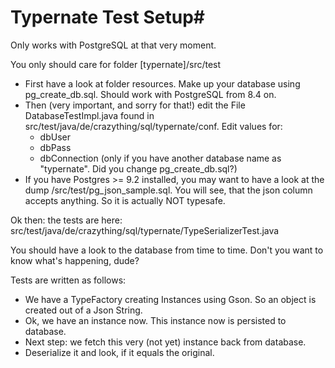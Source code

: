# Typernate Test Setup#

Only works with PostgreSQL at that very moment.

You only should care for folder [typernate]/src/test


+ First have a look at folder resources. Make up your database using pg_create_db.sql. Should work with PostgreSQL from 8.4 on.
+ Then (very important, and sorry for that!) edit the File DatabaseTestImpl.java found in src/test/java/de/crazything/sql/typernate/conf. Edit values for: 
    + dbUser
    + dbPass
    + dbConnection (only if you have another database name as "typernate". Did you change pg_create_db.sql?)
+ If you have Postgres >= 9.2 installed, you may want to have a look at the dump /src/test/pg_json_sample.sql. You will see, that the json column accepts anything. So it is actually NOT typesafe.


Ok then: the tests are here: src/test/java/de/crazything/sql/typernate/TypeSerializerTest.java

You should have a look to the database from time to time. Don't you want to know what's happening, dude?

Tests are written as follows:

+ We have a TypeFactory creating Instances using Gson. So an object is created out of a Json String.  
+ Ok, we have an instance now. This instance now is persisted to database.
+ Next step: we fetch this very (not yet) instance back from database. 
+ Deserialize it and look, if it equals the original.




